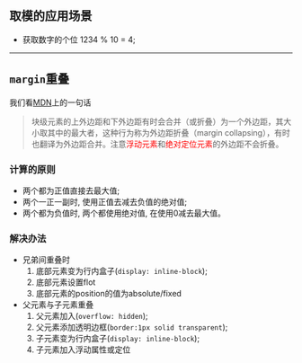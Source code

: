## 取模的应用场景

* 获取数字的个位  1234 % 10 = 4;

---

## `margin`重叠

我们看[MDN](https://developer.mozilla.org/zh-CN/docs/Web/CSS/CSS_Box_Model/Mastering_margin_collapsing)上的一句话

> 块级元素的上外边距和下外边距有时会合并（或折叠）为一个外边距，其大小取其中的最大者，这种行为称为外边距折叠（margin collapsing），有时也翻译为外边距合并。注意<font style="color: red;">浮动元素</font>和<font style="color: red;">绝对定位元素</font>的外边距不会折叠。

###  计算的原则

* 两个都为正值直接去最大值;
* 两个一正一副时, 使用正值去减去负值的绝对值;
* 两个都为负值时, 两个都使用绝对值, 在使用0减去最大值。

### 解决办法

* 兄弟间重叠时
  1. 底部元素变为行内盒子(`display: inline-block`);
  2. 底部元素设置flot
  3. 底部元素的position的值为absolute/fixed
* 父元素与子元素重叠
  1. 父元素加入(`overflow: hidden`);
  2. 父元素添加透明边框(`border:1px solid transparent`);
  3. 子元素变为行内盒子(`display: inline-block`);
  4. 子元素加入浮动属性或定位